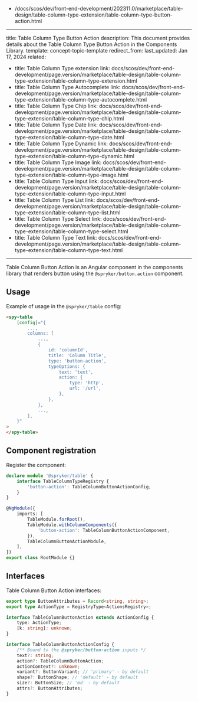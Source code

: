   - /docs/scos/dev/front-end-development/202311.0/marketplace/table-design/table-column-type-extension/table-column-type-button-action.html
---
title: Table Column Type Button Action
description: This document provides details about the Table Column Type Button Action in the Components Library.
template: concept-topic-template
redirect_from:
last_updated: Jan 17, 2024
related:
  - title: Table Column Type extension
    link: docs/scos/dev/front-end-development/page.version/marketplace/table-design/table-column-type-extension/table-column-type-extension.html
  - title: Table Column Type Autocomplete
    link: docs/scos/dev/front-end-development/page.version/marketplace/table-design/table-column-type-extension/table-column-type-autocomplete.html
  - title: Table Column Type Chip
    link: docs/scos/dev/front-end-development/page.version/marketplace/table-design/table-column-type-extension/table-column-type-chip.html
  - title: Table Column Type Date
    link: docs/scos/dev/front-end-development/page.version/marketplace/table-design/table-column-type-extension/table-column-type-date.html
  - title: Table Column Type Dynamic
    link: docs/scos/dev/front-end-development/page.version/marketplace/table-design/table-column-type-extension/table-column-type-dynamic.html
  - title: Table Column Type Image
    link: docs/scos/dev/front-end-development/page.version/marketplace/table-design/table-column-type-extension/table-column-type-image.html
  - title: Table Column Type Input
    link: docs/scos/dev/front-end-development/page.version/marketplace/table-design/table-column-type-extension/table-column-type-input.html
  - title: Table Column Type List
    link: docs/scos/dev/front-end-development/page.version/marketplace/table-design/table-column-type-extension/table-column-type-list.html
  - title: Table Column Type Select
    link: docs/scos/dev/front-end-development/page.version/marketplace/table-design/table-column-type-extension/table-column-type-select.html
  - title: Table Column Type Text
    link: docs/scos/dev/front-end-development/page.version/marketplace/table-design/table-column-type-extension/table-column-type-text.html
---

Table Column Button Action is an Angular component in the components library that renders button using the `@spryker/button.action` component.


## Usage

Example of usage in the `@spryker/table` config:

```html
<spy-table
    [config]="{
        ...,
        columns: [
            ...,
            {
                id: 'columnId',
                title: 'Column Title',
                type: 'button-action',
                typeOptions: {
                    text: 'text',
                    action: {
                        type: 'http',
                        url: '/url',
                    },
                },
            },
            ...,
        ],
    }"
>
</spy-table>
```

## Component registration

Register the component:

```ts
declare module '@spryker/table' {
    interface TableColumnTypeRegistry {
        'button-action': TableColumnButtonActionConfig;
    }
}

@NgModule({
    imports: [
        TableModule.forRoot(),
        TableModule.withColumnComponents({
            'button-action': TableColumnButtonActionComponent,
        }),
        TableColumnButtonActionModule,
    ],
})
export class RootModule {}
```

## Interfaces

Table Column Button Action interfaces:

```ts
export type ButtonAttributes = Record<string, string>;
export type ActionType = RegistryType<ActionsRegistry>;

interface TableColumnButtonAction extends ActionConfig {
    type: ActionType;
    [k: string]: unknown;
}

interface TableColumnButtonActionConfig {
    /** Bound to the @spryker/button-action inputs */
    text?: string;
    action?: TableColumnButtonAction;
    actionContext?: unknown;
    variant?: ButtonVariant; // 'primary' - by default
    shape?: ButtonShape; // 'default' - by default
    size?: ButtonSize; // 'md' - by default
    attrs?: ButtonAttributes;
}
```
